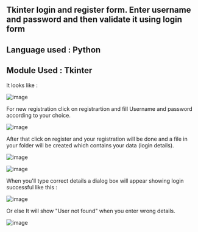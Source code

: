 ## Tkinter login and register form. Enter username and password and then validate it using login form
## Language used : Python
## Module Used : Tkinter
It looks like :


![image](https://user-images.githubusercontent.com/72745563/169528538-f3486afa-d625-4642-8732-c7879bbf5e1c.png)

For new registration click on registrartion and fill Username and password according to your choice.

![image](https://user-images.githubusercontent.com/72745563/169528689-44020f87-0035-434f-a19b-d2ec615718ef.png)

After that click on register and your registration will be done and a file in your folder will be created which contains your data (login details).

![image](https://user-images.githubusercontent.com/72745563/169529033-6f309a60-5d0f-4d55-9d29-00dc2123f98f.png)


![image](https://user-images.githubusercontent.com/72745563/169529464-254e61a9-8dea-46dc-8d8c-d6798452df38.png)

When you'll type correct details a dialog box will appear showing login successful like this :

![image](https://user-images.githubusercontent.com/72745563/169529243-841d3b35-3147-4ce4-9790-752188cd5f18.png)

Or else It will show "User not found" when you enter wrong details.

![image](https://user-images.githubusercontent.com/72745563/169529325-d6d8d878-e3f7-4ebe-8923-de16f69e24d7.png)


